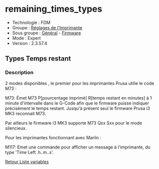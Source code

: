 # remaining_times_types

* Technologie : FDM
* Groupe : [Réglages de l'Imprimante](../printer_settings/printer_settings.md)
* Sous groupe : [Général](../printer_settings/printer_settings.md#général) - [Firmware](../printer_settings/printer_settings.md#firmware)
* Mode : Expert
* Version : 2.3.57.4

## Types Temps restant

### Description

2 modes disponibles , le premier pour les imprimantes Prusa utilie le code M73 :

M73: Émet M73 P[pourcentage imprimé] R[temps restant en minutes] à 1 minute d'intervalle dans le G-Code afin que le firmware puisse indiquer précisément le temps restant. Jusqu'à présent seul le firmware Prusa i3 MK3 reconnait M73. 

Par ailleurs le firmware i3 MK3 supporte M73 Qxx Sxx pour le mode silencieux.

Pour les imprimantes fonctionnant avec Marlin : 

M117: Emet une commande pour afficher un message à l'imprimante, du type 'Time Left .h..m..s'.

[Retour Liste variables](variable_list.md)

